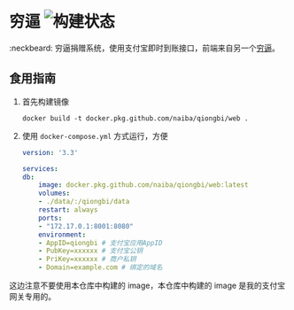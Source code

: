 # 穷逼 ![构建状态](https://github.com/naiba/qiongbi/workflows/.github/workflows/docker.yml/badge.svg)

:neckbeard: 穷逼捐赠系统，使用支付宝即时到账接口，前端来自另一个[穷逼](https://qiong.bi)。

## 食用指南

1. 首先构建镜像

    ```shell
    docker build -t docker.pkg.github.com/naiba/qiongbi/web .
    ```

2. 使用 `docker-compose.yml` 方式运行，方便

    ```yaml
    version: '3.3'

    services:
    db:
        image: docker.pkg.github.com/naiba/qiongbi/web:latest
        volumes:
        - ./data/:/qiongbi/data
        restart: always
        ports:
        - "172.17.0.1:8001:8080"
        environment:
        - AppID=qiongbi # 支付宝应用AppID
        - PubKey=xxxxxx # 支付宝公钥
        - PriKey=xxxxxx # 商户私钥
        - Domain=example.com # 绑定的域名
    ```

这边注意不要使用本仓库中构建的 image，本仓库中构建的 image 是我的支付宝网关专用的。
